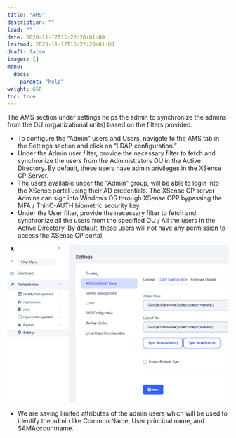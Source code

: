 ```yaml
---
title: "AMS"
description: ""
lead: ""
date: 2020-11-12T15:22:20+01:00
lastmod: 2020-11-12T15:22:20+01:00
draft: false
images: []
menu: 
  docs:
    parent: "help"
weight: 650
toc: true
---
```


The AMS section under settings helps the admin to synchronize the admins from the OU (organizational units) based on the filters provided. 
*	To configure the “Admin” users and Users, navigate to the AMS tab in the Settings section and click on “LDAP configuration.” 
*	Under the Admin user filter, provide the necessary filter to fetch and synchronize the users from the Administrators OU in the Active Directory. By default, these users have admin privileges in the XSense CP Server. 
*	The users available under the “Admin” group, will be able to login into the XSense portal using their AD credentials. The XSense CP server Admins can sign into Windows OS through XSense CPP bypassing the MFA / ThinC-AUTH biometric security key.
*	Under the User filter, provide the necessary filter to fetch and synchronize all the users from the specified OU / All the users in the Active Directory. By default, these users will not have any permission to access the XSense CP portal. 


![LDAP](images/LDAPFILTER.png)


* We are saving limited attributes of the admin users which will be used to identify the admin like Common Name, User principal name, and SAMAccountname.

